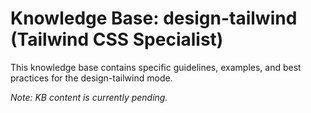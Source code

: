# Knowledge Base: design-tailwind (Tailwind CSS Specialist)

This knowledge base contains specific guidelines, examples, and best practices for the design-tailwind mode.

*Note: KB content is currently pending.*
